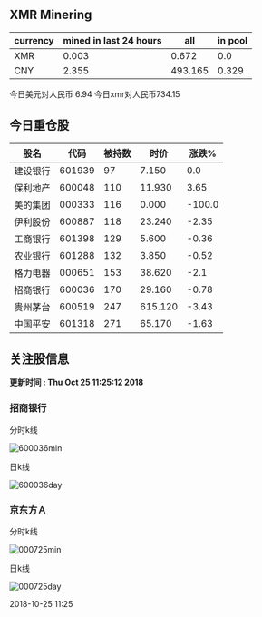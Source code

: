 ## XMR Minering

|currency|mined in last 24 hours|all|in pool|
|---|---|---|---|
|XMR|0.003|0.672|0.0|
|CNY|2.355|493.165|0.329|

今日美元对人民币 6.94	今日xmr对人民币734.15


## 今日重仓股 

|股名|代码|被持数|时价|涨跌%|
|---|---|---|---|---|
|建设银行|601939|97|7.150|0.0|
|保利地产|600048|110|11.930|3.65|
|美的集团|000333|116|0.000|-100.0|
|伊利股份|600887|118|23.240|-2.35|
|工商银行|601398|129|5.600|-0.36|
|农业银行|601288|132|3.850|-0.52|
|格力电器|000651|153|38.620|-2.1|
|招商银行|600036|170|29.160|-0.78|
|贵州茅台|600519|247|615.120|-3.43|
|中国平安|601318|271|65.170|-1.63|

## 关注股信息
**更新时间 : Thu Oct 25 11:25:12 2018**
### 招商银行 
分时k线

![600036min](http://image.sinajs.cn/newchart/min/n/sh600036.gif)

日k线

![600036day](http://image.sinajs.cn/newchart/daily/n/sh600036.gif)

### 京东方Ａ 
分时k线

![000725min](http://image.sinajs.cn/newchart/min/n/sz000725.gif)

日k线

![000725day](http://image.sinajs.cn/newchart/daily/n/sz000725.gif)

2018-10-25 11:25